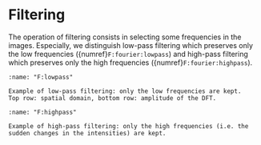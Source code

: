 # Filtering

The operation of filtering consists in selecting some frequencies in the images.
Especially, we distinguish low-pass filtering which preserves only the low frequencies ({numref}`F:fourier:lowpass`)
and high-pass filtering which preserves only the high frequencies ({numref}`F:fourier:highpass`).

```{figure} lowpass.svg
:name: "F:lowpass"

Example of low-pass filtering: only the low frequencies are kept.
Top row: spatial domain, bottom row: amplitude of the DFT.
```

```{figure} highpass.svg
:name: "F:highpass"

Example of high-pass filtering: only the high frequencies (i.e. the sudden changes in the intensities) are kept.
```